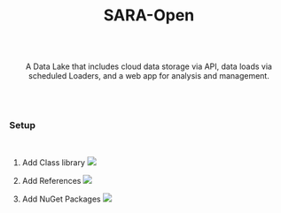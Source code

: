 <h1  align="center">SARA-Open</h1>
<br  />
<br  />
<p  align="center">
A Data Lake that includes cloud data storage via API, data loads via scheduled Loaders, and a web app for analysis and management.
</p>

<br />
<br />

### Setup

<br />

1. Add Class library
   ![](https://res.cloudinary.com/digjdosfu/image/upload/v1608632668/Articles/dotnet_add_solu_ref_iqutch.png)

2. Add References
   ![](https://res.cloudinary.com/digjdosfu/image/upload/v1608632668/Articles/dotnet_add_solu_ref_iqutch.png)

3. Add NuGet Packages
   ![](https://res.cloudinary.com/digjdosfu/image/upload/v1608632669/Articles/dotnet_add_package_wim5zj.png)

<br />
